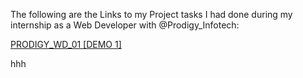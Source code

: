 The following are the Links to my Project tasks I had done during my internship as a Web Developer with @Prodigy_Infotech:

[PRODIGY_WD_01 [DEMO 1]](https://albin142002.github.io/Prodigy_Internship/PRODIGY_WD_01)

hhh
